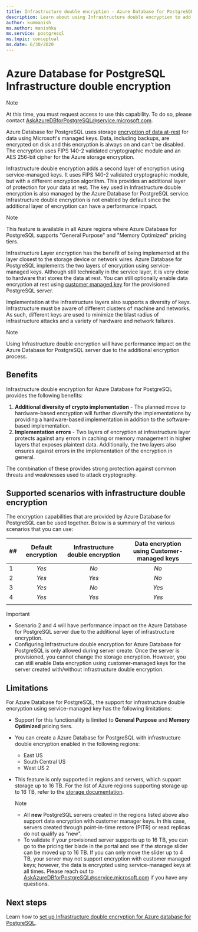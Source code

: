```yaml
---
title: Infrastructure double encryption - Azure Database for PostgreSQL
description: Learn about using Infrastructure double encryption to add a second layer of encryption with a service-managed keys.
author: kummanish
ms.author: manishku
ms.service: postgresql
ms.topic: conceptual
ms.date: 6/30/2020
---
```


# Azure Database for PostgreSQL Infrastructure double encryption

> [!NOTE]
> At this time, you must request access to use this capability. To do so, please contact AskAzureDBforPostgreSQL@service.microsoft.com.

Azure Database for PostgreSQL uses storage [encryption of data at-rest](concepts-security.md#at-rest) for data using Microsoft's managed keys. Data, including backups, are encrypted on disk and this encryption is always on and can't be disabled. The encryption uses FIPS 140-2 validated cryptographic module and an AES 256-bit cipher for the Azure storage encryption.

Infrastructure double encryption adds a second layer of encryption using service-managed keys. It uses FIPS 140-2 validated cryptographic module, but with a different encryption algorithm. This provides an additional layer of protection for your data at rest. The key used in Infrastructure double encryption is also managed by the Azure Database for PostgreSQL service. Infrastructure double encryption is not enabled by default since the additional layer of encryption can have a performance impact.

> [!NOTE]
> This feature is available in all Azure regions where Azure Database for PostgreSQL supports "General Purpose" and "Memory Optimized" pricing tiers.

Infrastructure Layer encryption has the benefit of being implemented at the layer closest to the storage device or network wires. Azure Database for PostgreSQL implements the two layers of encryption using service-managed keys. Although still technically in the service layer, it is very close to hardware that stores the data at rest. You can still optionally enable data encryption at rest using [customer managed key](concepts-data-encryption-postgresql.md) for the provisioned PostgreSQL server.  

Implementation at the infrastructure layers also supports a diversity of keys. Infrastructure must be aware of different clusters of machine and networks. As such, different keys are used to minimize the blast radius of infrastructure attacks and a variety of hardware and network failures. 

> [!NOTE]
> Using Infrastructure double encryption will have performance impact on the Azure Database for PostgreSQL server due to the additional encryption process.

## Benefits

Infrastructure double encryption for Azure Database for PostgreSQL provides the following benefits:

1. **Additional diversity of crypto implementation** - The planned move to hardware-based encryption will further diversify the implementations by providing a hardware-based implementation in addition to the software-based implementation.
2. **Implementation errors** - Two layers of encryption at infrastructure layer protects against any errors in caching or memory management in higher layers that exposes plaintext data. Additionally, the two layers also ensures against errors in the implementation of the encryption in general.

The combination of these provides strong protection against common threats and weaknesses used to attack cryptography.

## Supported scenarios with infrastructure double encryption

The encryption capabilities that are provided by Azure Database for PostgreSQL can be used together. Below is a summary of the various scenarios that you can use:

|  ##   | Default encryption | Infrastructure double encryption | Data encryption using Customer-managed keys  |
|:------|:------------------:|:--------------------------------:|:--------------------------------------------:|
| 1     | *Yes*              | *No*                             | *No*                                         |
| 2     | *Yes*              | *Yes*                            | *No*                                         |
| 3     | *Yes*              | *No*                             | *Yes*                                        |
| 4     | *Yes*              | *Yes*                            | *Yes*                                        |
|       |                    |                                  |                                              |

> [!Important]
> - Scenario 2 and 4 will have performance impact on the Azure Database for PostgreSQL server due to the additional layer of infrastructure encryption.
> - Configuring Infrastructure double encryption for Azure Database for PostgreSQL is only allowed during server create. Once the server is provisioned, you cannot change the storage encryption. However, you can still enable Data encryption using customer-managed keys for the server created with/without infrastructure double encryption.

## Limitations

For Azure Database for PostgreSQL, the support for infrastructure double encryption using service-managed key has the following limitations:

* Support for this functionality is limited to **General Purpose** and **Memory Optimized** pricing tiers.
* You can create a Azure Database for PostgreSQL with infrastructure double encryption enabled in the following regions:

   * East US
   * South Central US
   * West US 2
   
* This feature is only supported in regions and servers, which support storage up to 16 TB. For the list of Azure regions supporting storage up to 16 TB, refer to the [storage documentation](concepts-pricing-tiers.md#storage).

    > [!NOTE]
    > - All **new** PostgreSQL servers created in the regions listed above also support data encryption with customer manager keys. In this case, servers created through point-in-time restore (PITR) or read replicas do not qualify as "new".
    > - To validate if your provisioned server supports up to 16 TB, you can go to the pricing tier blade in the portal and see if the storage slider can be moved up to 16 TB. If you can only move the slider up to 4 TB, your server may not support encryption with customer managed keys; however, the data is encrypted using service-managed keys at all times. Please reach out to AskAzureDBforPostgreSQL@service.microsoft.com if you have any questions.

## Next steps

Learn how to [set up Infrastructure double encryption for Azure database for PostgreSQL](howto-double-encryption.md).
